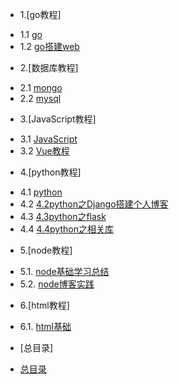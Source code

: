 * 1.[go教程]  
 - 1.1 [go](1.1go.md)   
 - 1.2 [go搭建web](1.2go搭建web.md)    
   
* 2.[数据库教程]  
 - 2.1 [mongo](2.1mongo.md)   
 - 2.2 [mysql](2.2mysql.md)  

* 3.[JavaScript教程]
 - 3.1 [JavaScript](3.1JavaScript教程.md)  
 - 3.2 [Vue教程](3.2Vue教程.md)  

* 4.[python教程]
 - 4.1 [python](4.1python.md)  
 - 4.2 [4.2python之Django搭建个人博客](4.2python之Django搭建个人博客.md)  
 - 4.3 [4.3python之flask](4.3python之flask.md)  
 - 4.4 [4.4python之相关库](4.4python之相关库.md)  
 

* 5.[node教程]
 - 5.1. [node基础学习总结](5.1node基础学习总结.md)
 - 5.2. [node博客实践](5.2node博客实践.md)

* 6.[html教程]
 - 6.1. [html基础](6.1html基础.md)

* [总目录]
 - [总目录](../总目录.md)
